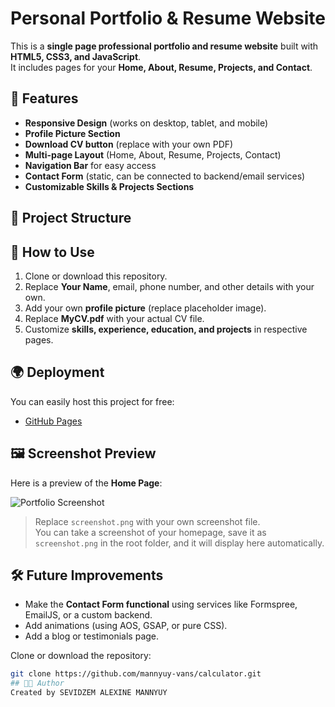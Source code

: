 # Personal Portfolio & Resume Website

This is a **single page professional portfolio and resume website** built with **HTML5, CSS3, and JavaScript**.  
It includes pages for your **Home, About, Resume, Projects, and Contact**.  

## 🌟 Features
- **Responsive Design** (works on desktop, tablet, and mobile)  
- **Profile Picture Section**  
- **Download CV button** (replace with your own PDF)  
- **Multi-page Layout** (Home, About, Resume, Projects, Contact)  
- **Navigation Bar** for easy access  
- **Contact Form** (static, can be connected to backend/email services)  
- **Customizable Skills & Projects Sections**  

## 📂 Project Structure

## 🚀 How to Use
1. Clone or download this repository.  
2. Replace **Your Name**, email, phone number, and other details with your own.  
3. Add your own **profile picture** (replace placeholder image).  
4. Replace **MyCV.pdf** with your actual CV file.  
5. Customize **skills, experience, education, and projects** in respective pages.  

## 🌍 Deployment
You can easily host this project for free:  
- [GitHub Pages](https://pages.github.com/)  

## 🖼️ Screenshot Preview
Here is a preview of the **Home Page**:

![Portfolio Screenshot](screenshot.png)  

> Replace `screenshot.png` with your own screenshot file.  
> You can take a screenshot of your homepage, save it as `screenshot.png` in the root folder, and it will display here automatically.

## 🛠️ Future Improvements
- Make the **Contact Form functional** using services like Formspree, EmailJS, or a custom backend.  
- Add animations (using AOS, GSAP, or pure CSS).  
- Add a blog or testimonials page.
  
 Clone or download the repository:
```bash
git clone https://github.com/mannyuy-vans/calculator.git
## 👨‍💻 Author
Created by SEVIDZEM ALEXINE MANNYUY
